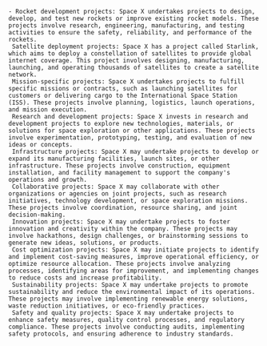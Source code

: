     - Rocket development projects: Space X undertakes projects to design, develop, and test new rockets or improve existing rocket models. These projects involve research, engineering, manufacturing, and testing activities to ensure the safety, reliability, and performance of the rockets.
     Satellite deployment projects: Space X has a project called Starlink, which aims to deploy a constellation of satellites to provide global internet coverage. This project involves designing, manufacturing, launching, and operating thousands of satellites to create a satellite network.
     Mission-specific projects: Space X undertakes projects to fulfill specific missions or contracts, such as launching satellites for customers or delivering cargo to the International Space Station (ISS). These projects involve planning, logistics, launch operations, and mission execution.
     Research and development projects: Space X invests in research and development projects to explore new technologies, materials, or solutions for space exploration or other applications. These projects involve experimentation, prototyping, testing, and evaluation of new ideas or concepts.
     Infrastructure projects: Space X may undertake projects to develop or expand its manufacturing facilities, launch sites, or other infrastructure. These projects involve construction, equipment installation, and facility management to support the company's operations and growth.
     Collaborative projects: Space X may collaborate with other organizations or agencies on joint projects, such as research initiatives, technology development, or space exploration missions. These projects involve coordination, resource sharing, and joint decision-making.
     Innovation projects: Space X may undertake projects to foster innovation and creativity within the company. These projects may involve hackathons, design challenges, or brainstorming sessions to generate new ideas, solutions, or products.
     Cost optimization projects: Space X may initiate projects to identify and implement cost-saving measures, improve operational efficiency, or optimize resource allocation. These projects involve analyzing processes, identifying areas for improvement, and implementing changes to reduce costs and increase profitability.
     Sustainability projects: Space X may undertake projects to promote sustainability and reduce the environmental impact of its operations. These projects may involve implementing renewable energy solutions, waste reduction initiatives, or eco-friendly practices.
     Safety and quality projects: Space X may undertake projects to enhance safety measures, quality control processes, and regulatory compliance. These projects involve conducting audits, implementing safety protocols, and ensuring adherence to industry standards.



